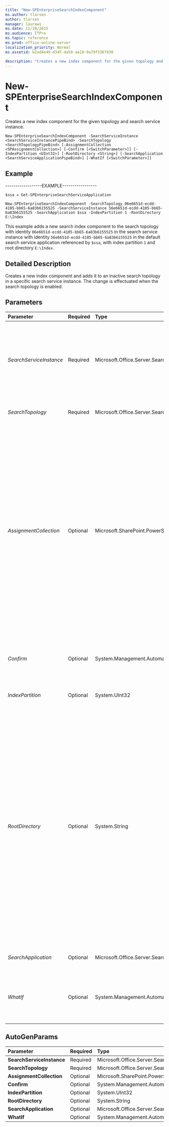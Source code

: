 ```yaml
---
title: "New-SPEnterpriseSearchIndexComponent"
ms.author: tlarsen
author: tlarsen
manager: laurawi
ms.date: 11/29/2015
ms.audience: ITPro
ms.topic: reference
ms.prod: office-online-server
localization_priority: Normal
ms.assetid: b2ad4e49-d34f-4a59-aa19-9a79f536f830

description: "Creates a new index component for the given topology and search service instance."
---
```


# New-SPEnterpriseSearchIndexComponent

Creates a new index component for the given topology and search service instance.
  
```
New-SPEnterpriseSearchIndexComponent -SearchServiceInstance <SearchServiceInstancePipeBind> -SearchTopology <SearchTopologyPipeBind> [-AssignmentCollection <SPAssignmentCollection>] [-Confirm [<SwitchParameter>]] [-IndexPartition <UInt32>] [-RootDirectory <String>] [-SearchApplication <SearchServiceApplicationPipeBind>] [-WhatIf [<SwitchParameter>]]

```

## Example

------------------EXAMPLE-----------------
  
```
$ssa = Get-SPEnterpriseSearchServiceApplication
```

```
New-SPEnterpriseSearchIndexComponent -SearchTopology 06e6651d-ecdd-4105-bb65-6a83b6155525 -SearchServiceInstance 56e6651d-ecdd-4105-bb65-6a83b6155525 -SearchApplication $ssa -IndexPartition 1 -RootDirectory E:\Index
```

This example adds a new search index component to the search topology with identity  `06e6651d-ecdd-4105-bb65-6a83b6155525` in the search service instance with identity  `56e6651d-ecdd-4105-bb65-6a83b6155525` in the default search service application referenced by  `$ssa`, with index partition  `1` and root directory  `E:\Index`.
  
## Detailed Description

Creates a new index component and adds it to an inactive search topology in a specific search service instance. The change is effectuated when the search topology is enabled.
  
## Parameters

|**Parameter**|**Required**|**Type**|**Description**|
|:-----|:-----|:-----|:-----|
| _SearchServiceInstance_ <br/> |Required  <br/> |Microsoft.Office.Server.Search.Cmdlet.SearchServiceInstancePipeBind  <br/> |Specifies the search service instance that will host the new index component. The type must be a valid GUID, in the form 12345678-90ab-cdef-1234-567890bcdefgh, a valid name of a search topology server, or an instance of a valid **SearchServiceInstance** object.  <br/> |
| _SearchTopology_ <br/> |Required  <br/> |Microsoft.Office.Server.Search.Cmdlet.SearchTopologyPipeBind  <br/> |Specifies the search topology where the new index component should be added.  <br/> |
| _AssignmentCollection_ <br/> |Optional  <br/> |Microsoft.SharePoint.PowerShell.SPAssignmentCollection  <br/> |Manages objects for the purpose of proper disposal. Use of objects, such as **SPWeb** or **SPSite**, can use large amounts of memory and use of these objects in Windows PowerShell scripts requires proper memory management. Using the **SPAssignment** object, you can assign objects to a variable and dispose of the objects after they are needed to free up memory. When **SPWeb**, **SPSite**, or **SPSiteAdministration** objects are used, the objects are automatically disposed of if an assignment collection or the **Global** parameter is not used.  <br/> > [!NOTE]> When the **Global** parameter is used, all objects are contained in the global store. If objects are not immediately used, or disposed of by using the **Stop-SPAssignment** command, an out-of-memory scenario can occur.           |
| _Confirm_ <br/> |Optional  <br/> |System.Management.Automation.SwitchParameter  <br/> |Prompts you for confirmation before executing the command. For more information, type the following command: **get-help about_commonparameters** <br/> |
| _IndexPartition_ <br/> |Optional  <br/> |System.UInt32  <br/> |Specifies the index partition number to assign to the new search index component.  <br/> |
| _RootDirectory_ <br/> |Optional  <br/> |System.String  <br/> |Specifies the root directory that will hold the index location for the new search index component. This is needed if you want to isolate the index on dedicated discs in order to avoid I/O contention with other parts of the system, other system sharing the same disks, or because you do not want to risk the index filling up the OS disk (generally C: )  <br/> > [!NOTE]> If you specify the root directory to be the root of a volume, e.g. E:, the index will not be cleaned up if you delete the SSA. You will then have to delete the index files manually.           > [!CAUTION]> You can't enter the same root directory for multiple index components on the same server. If you are adding a new index component that represents an index replica of an index partition, specify a different root directory location for each index component that you add. If you use the same root directory for multiple index components, your search index may get corrupted.           |
| _SearchApplication_ <br/> |Optional  <br/> |Microsoft.Office.Server.Search.Cmdlet.SearchServiceApplicationPipeBind  <br/> |Specifies the search service application that contains the search topology.  <br/> |
| _WhatIf_ <br/> |Optional  <br/> |System.Management.Automation.SwitchParameter  <br/> |Displays a message that describes the effect of the command instead of executing the command. For more information, type the following command: **get-help about_commonparameters** <br/> |
   
## AutoGenParams

|**Parameter**|**Required**|**Type**|**Description**|
|:-----|:-----|:-----|:-----|
|**SearchServiceInstance** <br/> |Required  <br/> |Microsoft.Office.Server.Search.Cmdlet.SearchServiceInstancePipeBind  <br/> ||
|**SearchTopology** <br/> |Required  <br/> |Microsoft.Office.Server.Search.Cmdlet.SearchTopologyPipeBind  <br/> ||
|**AssignmentCollection** <br/> |Optional  <br/> |Microsoft.SharePoint.PowerShell.SPAssignmentCollection  <br/> ||
|**Confirm** <br/> |Optional  <br/> |System.Management.Automation.SwitchParameter  <br/> ||
|**IndexPartition** <br/> |Optional  <br/> |System.UInt32  <br/> ||
|**RootDirectory** <br/> |Optional  <br/> |System.String  <br/> ||
|**SearchApplication** <br/> |Optional  <br/> |Microsoft.Office.Server.Search.Cmdlet.SearchServiceApplicationPipeBind  <br/> ||
|**WhatIf** <br/> |Optional  <br/> |System.Management.Automation.SwitchParameter  <br/> ||
   

